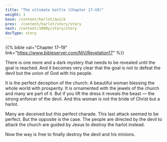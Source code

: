```yaml
---
title: "The ultimate battle (Chapter 17–19)"
weight: 1
base: /content/harlot/quick
prev:  /content/harlot/story/story
next: /content/1000y/story/story
docType: story
---
```


{{% bible val="Chapter 17–19" link="https://www.bibleserver.com/NIV/Revelation17" %}}

<a name="517a"></a>
There is one more and a dark mystery that needs to be revealed until the goal is reached. And it becomes very clear that the goal is not to defeat the devil but the union of God with his people.

It is the perfect deception of the church: A beautiful woman blessing the whole world with prosperity. It is ornamented with the jewels of the church and many are part of it. But if you lift the dress it reveals the beast — the strong enforcer of the devil. And this woman is not the bride of Christ but a harlot.

Many are deceived but this perfect charade. This last attack seemed to be perfect. But the opposite is the case. The people are directed by the devil to attack the church are guided by Jesus to destroy the harlot instead.

Now the way is free to finally destroy the devil and his minions.
